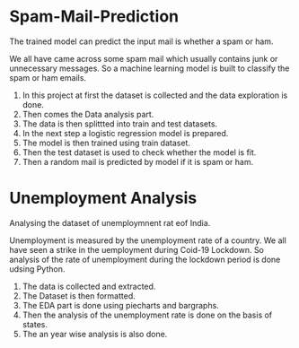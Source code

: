 # Spam-Mail-Prediction
The trained model can predict the input mail is whether a spam or ham.

We all have came across some spam mail which usually contains junk or unnecessary messages.
So a machine learning model is built to classify the spam or ham emails.

1) In this project at first the dataset is collected and the data exploration is done.
2) Then comes the Data analysis part.
3) The data is then splittted into train and test datasets.
4) In the next step a logistic regression model is prepared.
5) The model is then trained using train dataset.
6) Then the test dataset is used to check whether the model is fit.
7) Then a random mail is predicted by model if it is spam or ham.

# Unemployment Analysis
Analysing the dataset of unemploymnent rat eof India.

Unemployment is measured by the unemployment rate of a country. We all have seen a strike in the uemployment during Coid-19 Lockdown.
So analysis of the rate of unemployment during the lockdown period is done udsing Python.

1) The data is collected and extracted.
2) The Dataset is then formatted.
3) The EDA part is done using piecharts and bargraphs.
4) Then the analysis of the unemployment rate is done on the basis of states.
5) The an year wise analysis is also done.
